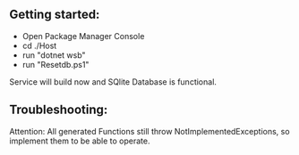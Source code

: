 ﻿## Getting started:

* Open Package Manager Console
* cd ./Host
* run "dotnet wsb"
* run "Resetdb.ps1"

Service will build now and SQlite Database is functional.

## Troubleshooting:
Attention: All generated Functions still throw NotImplementedExceptions, so implement them to be able to operate.